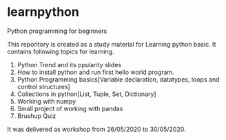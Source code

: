 # learnpython
Python programming for beginners

This reporitory is created as a study material for Learning python basic.
It contains following topics for learning.

1. Python Trend and its ppularity slides
2. How to install python and run first hello world program.
3. Python Programming basics[Variable declaration, datatypes, loops and control structures]
4. Collections in python[List, Tuple, Set, Dictionary]
5. Working with numpy
6. Small project of working with pandas
7. Brushup Quiz


It was delivered as workshop from 26/05/2020 to 30/05/2020.

 

